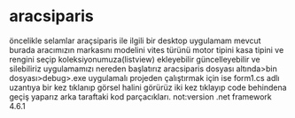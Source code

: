 # aracsiparis
öncelikle selamlar
araçsiparis ile ilgili bir desktop uygulamam mevcut
burada aracımızın markasını modelini vites türünü motor tipini kasa tipini ve rengini seçip
koleksiyonumuza(listview) ekleyebilir güncelleyebilir ve silebiliriz
uygulamamızı nereden başlatırız aracsiparis dosyası altında>bin dosyası>debug>.exe uygulamalı 
projeden çalıştırmak için ise form1.cs adlı uzantıya bir kez tıklanıp görsel halini görürüz
iki kez tıklayıp code behindena geçiş yaparız arka taraftaki kod parçacıkları.
not:version .net framework 4.6.1 
